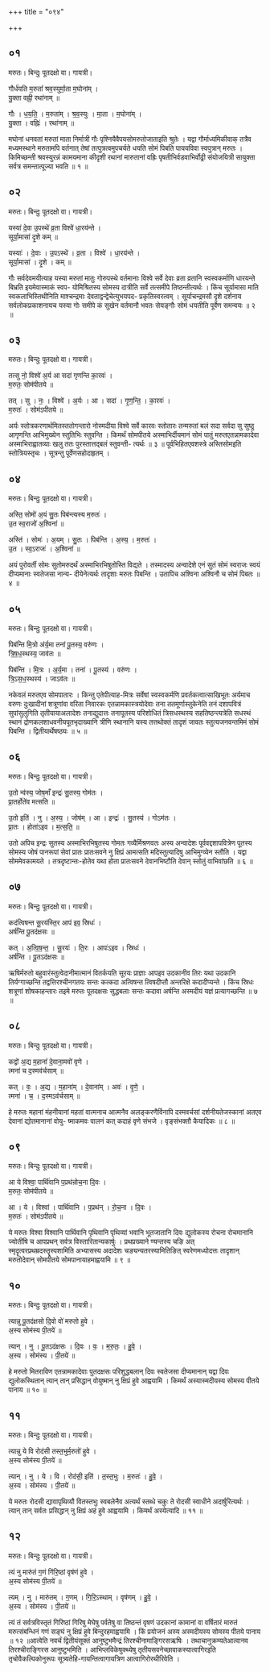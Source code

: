 +++
title = "०९४"

+++


## ०१
मरुतः। बिन्दुः पूतदक्षो वा। गायत्री।

गौर्ध॑यति म॒रुतां॑ श्रव॒स्युर्मा॒ता म॒घोना॑म् ।  
यु॒क्ता वह्नी॒ रथा॑नाम् ॥

गौः । ध॒य॒ति॒ । म॒रुता॑म् । श्र॒व॒स्युः । मा॒ता । म॒घोना॑म् ।  
यु॒क्ता । वह्निः॑ । रथा॑नाम् ॥

मघोनां धनवतां मरुतां माता निर्मात्री गौः पृश्नियैवैपयसोमरुतोजाताइति श्रुतेः । यद्वा गौर्माध्यमिकीवाक् तत्रैव मध्यमस्थाने मरुतामपि वर्तनात् तेषां तत्पुत्रत्वमुपचर्यते धयति सोमं पिबति पाययविवा स्वपुत्रान् मरुतः । किमिच्छन्ती श्रवस्युरन्नं कामयमाना कीदृशी रथानां मारुतानां वह्रिः पृषतीभिर्वडवाभिर्वोढ्री संयोजयित्री सायुक्ता सर्वत्र समन्तात्पूज्या भवति ॥ १ ॥

## ०२
मरुतः। बिन्दुः पूतदक्षो वा। गायत्री।

यस्या॑ दे॒वा उ॒पस्थे॑ व्र॒ता विश्वे॑ धा॒रय॑न्ते ।  
सूर्या॒मासा॑ दृ॒शे कम् ॥

यस्याः॑ । दे॒वाः । उ॒पऽस्थे॑ । व्र॒ता । विश्वे॑ । धा॒रय॑न्ते ।  
सूर्या॒मासा॑ । दृ॒शे । कम् ॥

गौः सर्वदेवमयीत्याह यस्या मरुतां मातुः गोरुपस्थे वर्तमानाः विश्वे सर्वे देवाः व्रता व्रतानि स्वस्वकर्माणि धारयन्ते बिभ्रति इयमेवास्माकं स्वप- योमिश्रितस्य सोमस्य दात्रीति सर्वे तत्समीपे तिष्ठन्तीत्यर्थः । किंच सूर्यामासा माति स्वकलाभिस्तिथीनिति माश्चन्द्रमाः देवताद्वन्द्वेचेत्युभयपद- प्रकृतिस्वरत्वम् । सूर्याचन्द्रमसौ दृशे दर्शनाय सर्वलोकप्रकाशनायच यस्या गोः समीपे कं सुखेन वर्तमानौ भवतः सेयङ्गौः सोमं धयतीति पूर्वेण समन्वयः ॥ २ ॥

## ०३
मरुतः। बिन्दुः पूतदक्षो वा। गायत्री।

तत्सु नो॒ विश्वे॑ अ॒र्य आ सदा॑ गृणन्ति का॒रवः॑ ।  
म॒रुतः॒ सोम॑पीतये ॥

तत् । सु । नः॒ । विश्वे॑ । अ॒र्यः । आ । सदा॑ । गृ॒ण॒न्ति॒ । का॒रवः॑ ।  
म॒रुतः॑ । सोम॑ऽपीतये ॥

अर्यः स्तोत्रकरणार्थमितस्ततोगन्तारो नोस्मदीया विश्वे सर्वे कारवः स्तोतारः तन्मरुतां बलं सदा सर्वदा सु सुष्ठु आगृणन्ति आभिमुख्येन स्तुतिभिः स्तुवन्ति । किमर्थं सोमपीतये अस्माभिर्दीयमानं सोमं पातुं मरुतएतन्नामकादेवा अस्माभिराह्वातव्याः खलु ततः पुरस्तात्तद्बलं स्तुवन्ती- त्यर्थः ॥ ३ ॥ पूर्वभिहितएवशस्त्रे अस्तिसोमइति स्तोत्रियस्तृचः । सूत्रन्तु पूर्वेणसहोदाहृतम् ।

## ०४
मरुतः। बिन्दुः पूतदक्षो वा। गायत्री।

अस्ति॒ सोमो॑ अ॒यं सु॒तः पिब॑न्त्यस्य म॒रुतः॑ ।  
उ॒त स्व॒राजो॑ अ॒श्विना॑ ॥

अस्ति॑ । सोमः॑ । अ॒यम् । सु॒तः । पिब॑न्ति । अ॒स्य॒ । म॒रुतः॑ ।  
उ॒त । स्व॒ऽराजः॑ । अ॒श्विना॑ ॥

अयं पुरोवर्ती सोमः सुतोमरुदर्थं अस्माभिरभिषुतोस्ति विद्यते । तस्मादस्य अन्वादेशे एनं सुतं सोमं स्वराजः स्वयं दीप्यमानाः स्वतेजसा नान्य- दीयेनेत्यर्थः तादृशाः मरुतः पिबन्ति । उतापिच अश्विना अश्विनौ च सोमं पिबतः ॥ ४ ॥

## ०५
मरुतः। बिन्दुः पूतदक्षो वा। गायत्री।

पिब॑न्ति मि॒त्रो अ॑र्य॒मा तना॑ पू॒तस्य॒ वरु॑णः ।  
त्रि॒ष॒ध॒स्थस्य॒ जाव॑तः ॥

पिब॑न्ति । मि॒त्रः । अ॒र्य॒मा । तना॑ । पू॒तस्य॑ । वरु॑णः ।  
त्रि॒ऽस॒ध॒स्थस्य॑ । जाऽव॑तः ॥

नकेवलं मरुतएव सोमपातारः । किन्तु एतेपीत्याह-मित्रः सर्वेषां स्वस्वकर्मणि प्रवर्तकत्वात्साखिभूतः अर्यमाच वरुणः दुःखादीनां शत्रूणांवा वरिता निवारकः एतन्नामकास्त्रयोदेवाः तना ततमूर्णास्तुकेनेति तनं दशापवित्रं सुपांसुलुगिति तृतीयायाअलादेशः तनाद्युदात्तः तनापूतस्य परिशोधितं त्रिसधस्थस्य सहतिष्ठन्त्यत्रेति सधस्थं स्थानं द्रोणकलशाधवनीयपूतभृदाख्यानि त्रीणि स्थानानि यस्य तत्तथोक्तं तादृशं जावतः स्तुत्यजनवन्तमिमं सोमं पिबन्ति । द्वितीयार्थेषष्ठ्यः ॥ ५ ॥

## ०६
मरुतः। बिन्दुः पूतदक्षो वा। गायत्री।

उ॒तो न्व॑स्य॒ जोष॒माँ इन्द्रः॑ सु॒तस्य॒ गोम॑तः ।  
प्रा॒तर्होते॑व मत्सति ॥

उ॒तो इति॑ । नु । अ॒स्य॒ । जोष॑म् । आ । इन्द्रः॑ । सु॒तस्य॑ । गोऽम॑तः ।  
प्रा॒तः । होता॑ऽइव । म॒त्स॒ति॒ ॥

उतो अपिच इन्द्रः सुतस्य अस्माभिरभिषुतस्य गोमतः गव्यैर्मिश्रणवतः अस्य अन्वादेशः पूर्ववद्दशापवित्रेण पूतस्य सोमस्य जोषं पानरूपां सेवां प्रातः प्रातःसवने नु क्षिप्रं आमत्सति मदिस्तुत्यादिषु आभिमुग्व्येन स्तौति । यद्वा सोममेवकामयते । तत्रदृष्टान्तः-होतेव यथा होता प्रातःसवने देवानभिष्टौति देवान् स्तोतुं वाभिवांछति ॥ ६ ॥

## ०७
मरुतः। बिन्दुः पूतदक्षो वा। गायत्री।

कद॑त्विषन्त सू॒रय॑स्ति॒र आप॑ इव॒ स्रिधः॑ ।  
अर्ष॑न्ति पू॒तद॑क्षसः ॥

कत् । अ॒त्वि॒ष॒न्त॒ । सू॒रयः॑ । ति॒रः । आपः॑ऽइव । स्रिधः॑ ।  
अर्ष॑न्ति । पू॒तऽद॑क्षसः ॥

ऋषिर्मरुतो बहुवारंस्तुत्वेदानीमात्मानं वितर्कयति सूरयः प्राज्ञाः आपइव उदकानीव तिरः यथा उदकानि तिर्यग्गाच्छन्ति तद्वत्तिरश्चीनगतयः सन्तः कत्कदा अत्विषन्त त्विषदीप्तौ अन्तरिक्षे कदादीप्यन्ते । किंच स्रिधः शत्रूणां शोषकाहन्तारः तइमे मरुतः पूतदक्षसः सुद्धबलाः सन्तः कदावा अर्षन्ति अस्मदीयं यज्ञं प्रत्यागच्छन्ति ॥ ७ ॥

## ०८
मरुतः। बिन्दुः पूतदक्षो वा। गायत्री।

कद्वो॑ अ॒द्य म॒हानां॑ दे॒वाना॒मवो॑ वृणे ।  
त्मना॑ च द॒स्मव॑र्चसाम् ॥

कत् । वः॒ । अ॒द्य । म॒हाना॑म् । दे॒वाना॑म् । अवः॑ । वृ॒णे॒ ।  
त्मना॑ । च॒ । द॒स्मऽव॑र्चसाम् ॥

हे मरुतः महानां मंहनीयानां महतां वात्मनाच आत्मनैव अलङ्करणैर्विनापि दस्मवर्चसां दर्शनीयतेजस्कानां अतएव देवानां द्योतमानानां वोयु- ष्माकमवः पालनं कत् कदाहं वृणे संभजे । वृङ्संभक्तौ कैयादिकः ॥ ८ ॥

## ०९
मरुतः। बिन्दुः पूतदक्षो वा। गायत्री।

आ ये विश्वा॒ पार्थि॑वानि प॒प्रथ॑न्रोच॒ना दि॒वः ।  
म॒रुतः॒ सोम॑पीतये ॥

आ । ये । विश्वा॑ । पार्थि॑वानि । प॒प्रथ॑न् । रो॒च॒ना । दि॒वः ।  
म॒रुतः॑ । सोम॑ऽपीतये ॥

ये मरुतः विश्वा विश्वानि पार्थिवानि पृथिवानि पृथिव्यां भवानि भूतजातानि दिवः द्युलोकस्य रोचना रोचमानानि ज्योतींषि च आपप्रथन् सर्वत्र विस्तारितान्यकार्षुः । प्रथप्रख्याने ण्यन्तस्य चङि अत् स्मृदॄत्वरप्रथम्रदस्तॄस्पशामिति अभ्यासस्य अदादेशः चङ्यन्यतरस्यामितिङित् स्वरेणमध्योदत्तः तादृशान् मरुतोदेवान् सोमपीतये सोमपानायाहमाह्वयामि ॥ ९ ॥

## १०
मरुतः। बिन्दुः पूतदक्षो वा। गायत्री।

त्यान्नु पू॒तद॑क्षसो दि॒वो वो॑ मरुतो हुवे ।  
अ॒स्य सोम॑स्य पी॒तये॑ ॥

त्यान् । नु । पू॒तऽद॑क्षसः । दि॒वः । वः॒ । म॒रु॒तः॒ । हु॒वे॒ ।  
अ॒स्य । सोम॑स्य । पी॒तये॑ ॥

हे मरुतो मितराविण एतन्नामकादेवाः पुतदक्षसः परिशुद्धबलान् दिवः स्वतेजसा दीप्यमानान् यद्वा दिवः द्युलोकस्थितान् त्यान् तान् प्रसिद्धान् वोयुष्मान् नु क्षिप्रं हुवे आह्वयामि । किमर्थं अस्यास्मदीयस्य सोमस्य पीतये पानाय ॥ १० ॥

## ११
मरुतः। बिन्दुः पूतदक्षो वा। गायत्री।

त्यान्नु ये वि रोद॑सी तस्त॒भुर्म॒रुतो॑ हुवे ।  
अ॒स्य सोम॑स्य पी॒तये॑ ॥

त्यान् । नु । ये । वि । रोद॑सी॒ इति॑ । त॒स्त॒भुः । म॒रुतः॑ । हु॒वे॒ ।  
अ॒स्य । सोम॑स्य । पी॒तये॑ ॥

ये मरुतः रोदसी द्यावापृथिव्यौ वितस्तभुः स्वबलेनैव अत्यर्थं स्तब्धे चकुः ते रोदसी स्वाधीने अदार्षुरित्यर्थः । त्यान् तान् सर्वतः प्रसिद्धान् नु क्षिप्रं अहं हुवे आह्वयामि । किमर्थं अस्येत्यादि ॥ ११ ॥

## १२
मरुतः। बिन्दुः पूतदक्षो वा। गायत्री।

त्यं नु मारु॑तं ग॒णं गि॑रि॒ष्ठां वृष॑णं हुवे ।  
अ॒स्य सोम॑स्य पी॒तये॑ ॥

त्यम् । नु । मारु॑तम् । ग॒णम् । गि॒रि॒ऽस्थाम् । वृष॑णम् । हु॒वे॒ ।  
अ॒स्य । सोम॑स्य । पी॒तये॑ ॥

त्यं तं सर्वत्रविस्तृतं गिरिष्ठां गिरिषु मेघेषु पर्वतेषु वा तिष्ठन्तं वृषणं उदकानां कामानां वा वर्षितारं मारुतं मरुत्संबन्धिनं गणं सङ्घं नु क्षिप्रं हुवे बिन्दुरहमाह्वयामि । किं प्रयोजनं अस्य अस्मदीयस्य सोमस्य पीतये पानाय ॥ १२ ॥आत्वेति नवर्चं द्वितीयंसूक्तं आनुष्टुभमैन्द्रं तिरश्चीनामाङ्गिरसऋषिः । तथाचानुक्रम्यतेआत्वानव तिरश्चीराङ्गिरस आनुष्टुभमिति । आभिप्लविकेषुक्थ्येषु तृतीयसवनेच्छावाकस्यात्वागिरइति तृचोवैकल्पिकोनुरूपः सूत्र्यतेहि-गायन्तित्वागायत्रिण आत्वागिरोरथीरिवेति ।